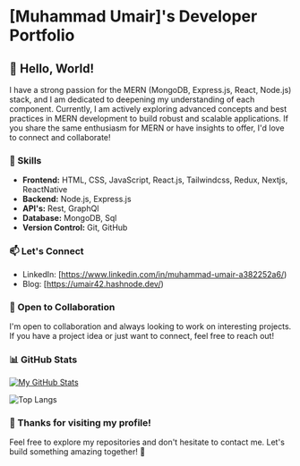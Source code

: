 # [Muhammad Umair]'s Developer Portfolio

## 👋 Hello, World!

I have a strong passion for the MERN (MongoDB, Express.js, React, Node.js) stack, and I am dedicated to deepening my understanding of each component. Currently, I am actively exploring advanced concepts and best practices in MERN development to build robust and scalable applications. If you share the same enthusiasm for MERN or have insights to offer, I'd love to connect and collaborate!

### 🚀 Skills

- **Frontend:** HTML, CSS, JavaScript, React.js, Tailwindcss, Redux, Nextjs, ReactNative
- **Backend:** Node.js, Express.js
- **API's:** Rest, GraphQl
- **Database:** MongoDB, Sql
- **Version Control:** Git, GitHub



### 📫 Let's Connect

- LinkedIn: [https://www.linkedin.com/in/muhammad-umair-a382252a6/)
- Blog: [https://umair42.hashnode.dev/)

### 🤝 Open to Collaboration

I'm open to collaboration and always looking to work on interesting projects. If you have a project idea or just want to connect, feel free to reach out!


### 📊 GitHub Stats

[![My GitHub Stats](https://github-readme-stats.vercel.app/api?username=muhammad-umair42&show_icons=true&count_private=true&hide=contribs)](https://github.com/anuraghazra/github-readme-stats)

![Top Langs](https://github-readme-stats.vercel.app/api/top-langs/?username=muhammad-umair42&layout=compact)



### 🙏 Thanks for visiting my profile!

Feel free to explore my repositories and don't hesitate to contact me. Let's build something amazing together! 🚀
